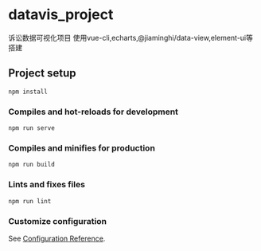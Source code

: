 # datavis_project

诉讼数据可视化项目
使用vue-cli,echarts,@jiaminghi/data-view,element-ui等搭建

## Project setup
```
npm install
```

### Compiles and hot-reloads for development
```
npm run serve
```

### Compiles and minifies for production
```
npm run build
```

### Lints and fixes files
```
npm run lint
```

### Customize configuration
See [Configuration Reference](https://cli.vuejs.org/config/).
